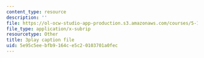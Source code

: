 ```yaml
---
content_type: resource
description: ''
file: https://ol-ocw-studio-app-production.s3.amazonaws.com/courses/5-112-principles-of-chemical-science-fall-2005/5e95c5eebfb9164ce5c20103701a0fec_ZRxwArdDnac.srt
file_type: application/x-subrip
resourcetype: Other
title: 3play caption file
uid: 5e95c5ee-bfb9-164c-e5c2-0103701a0fec
---
```

